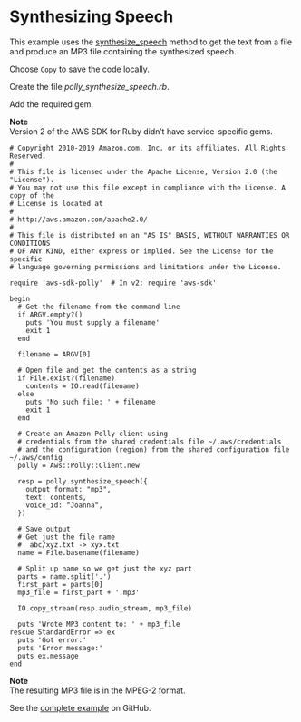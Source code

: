 # Synthesizing Speech<a name="polly-example-synthesize-speech"></a>

This example uses the [synthesize\_speech](https://docs.aws.amazon.com/sdkforruby/api/Aws/Polly/Client.html#synthesize_speech-instance_method) method to get the text from a file and produce an MP3 file containing the synthesized speech\.

Choose `Copy` to save the code locally\.

Create the file *polly\_synthesize\_speech\.rb*\.

Add the required gem\.

**Note**  
Version 2 of the AWS SDK for Ruby didn’t have service\-specific gems\.

```
# Copyright 2010-2019 Amazon.com, Inc. or its affiliates. All Rights Reserved.
#
# This file is licensed under the Apache License, Version 2.0 (the "License").
# You may not use this file except in compliance with the License. A copy of the
# License is located at
#
# http://aws.amazon.com/apache2.0/
#
# This file is distributed on an "AS IS" BASIS, WITHOUT WARRANTIES OR CONDITIONS
# OF ANY KIND, either express or implied. See the License for the specific
# language governing permissions and limitations under the License.

require 'aws-sdk-polly'  # In v2: require 'aws-sdk'

begin
  # Get the filename from the command line
  if ARGV.empty?()
    puts 'You must supply a filename'
    exit 1
  end

  filename = ARGV[0]

  # Open file and get the contents as a string
  if File.exist?(filename)
    contents = IO.read(filename)
  else
    puts 'No such file: ' + filename
    exit 1
  end

  # Create an Amazon Polly client using
  # credentials from the shared credentials file ~/.aws/credentials
  # and the configuration (region) from the shared configuration file ~/.aws/config
  polly = Aws::Polly::Client.new

  resp = polly.synthesize_speech({
    output_format: "mp3",
    text: contents,
    voice_id: "Joanna",
  })

  # Save output
  # Get just the file name
  #  abc/xyz.txt -> xyx.txt
  name = File.basename(filename)

  # Split up name so we get just the xyz part
  parts = name.split('.')
  first_part = parts[0]
  mp3_file = first_part + '.mp3'

  IO.copy_stream(resp.audio_stream, mp3_file)

  puts 'Wrote MP3 content to: ' + mp3_file
rescue StandardError => ex
  puts 'Got error:'
  puts 'Error message:'
  puts ex.message
end
```

**Note**  
The resulting MP3 file is in the MPEG\-2 format\.

See the [complete example](https://github.com/awsdocs/aws-doc-sdk-examples/blob/master/ruby/polly/polly_synthesize_speech.rb) on GitHub\.
